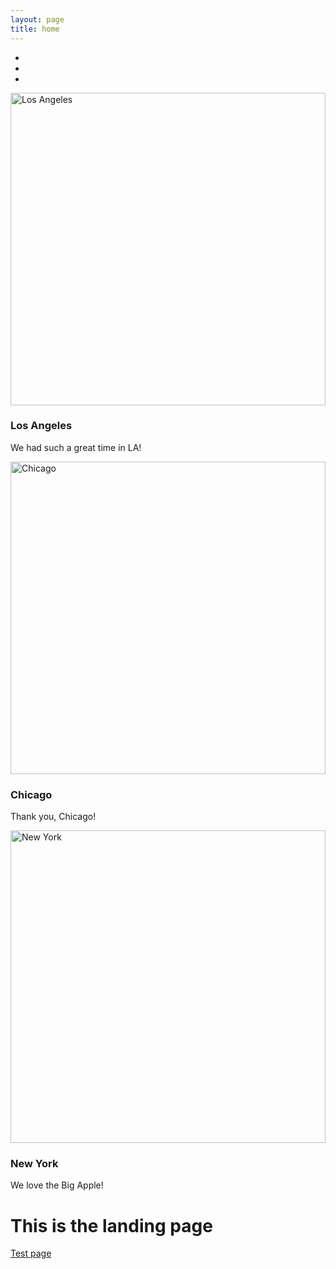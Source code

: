 ```yaml
---
layout: page
title: home
---
```


<style>
/* Make the image fully responsive */
.carousel-inner img {
  width: 100%;
  height: 500px;
  }
</style>

<div id="demo" class="carousel slide" data-ride="carousel">
  <ul class="carousel-indicators">
    <li data-target="#demo" data-slide-to="0" class="active"></li>
    <li data-target="#demo" data-slide-to="1"></li>
    <li data-target="#demo" data-slide-to="2"></li>
  </ul>
  <div class="carousel-inner">
    <div class="carousel-item active">
      <img src="https://upload.wikimedia.org/wikipedia/commons/6/69/Los_Angeles_with_Mount_Baldy.jpg" alt="Los Angeles" width="1100" height="500" />
      <div class="carousel-caption">
        <h3>Los Angeles</h3>
        <p>We had such a great time in LA!</p>
      </div>   
    </div>
    <div class="carousel-item">
      <img src="https://upload.wikimedia.org/wikipedia/commons/e/e5/BigLaw_Chicago.jpg" alt="Chicago" width="1100" height="500" />
      <div class="carousel-caption">
        <h3>Chicago</h3>
        <p>Thank you, Chicago!</p>
      </div>   
    </div>
    <div class="carousel-item">
      <img src="https://upload.wikimedia.org/wikipedia/commons/0/08/EmpireStateNewYokCity.jpg" alt="New York" width="1100" height="500" />
      <div class="carousel-caption">
        <h3>New York</h3>
        <p>We love the Big Apple!</p>
      </div>   
    </div>
  </div>
  <a class="carousel-control-prev" href="#demo" data-slide="prev">
    <span class="carousel-control-prev-icon"></span>
  </a>
  <a class="carousel-control-next" href="#demo" data-slide="next">
    <span class="carousel-control-next-icon"></span>
  </a>
</div>


<h1>This is the landing page</h1>
<a href="test.html">Test page</a>

